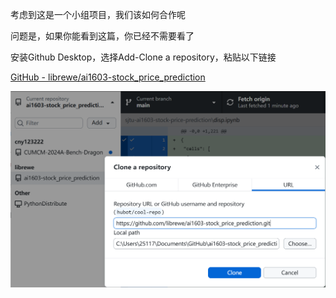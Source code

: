 考虑到这是一个小组项目，我们该如何合作呢

问题是，如果你能看到这篇，你已经不需要看了

安装Github Desktop，选择Add-Clone a repository，粘贴以下链接

[GitHub - librewe/ai1603-stock_price_prediction](https://github.com/librewe/ai1603-stock_price_prediction.git)

![f3401085-0bd2-4dee-be4f-1bb45b413932](.\img\2.png)
